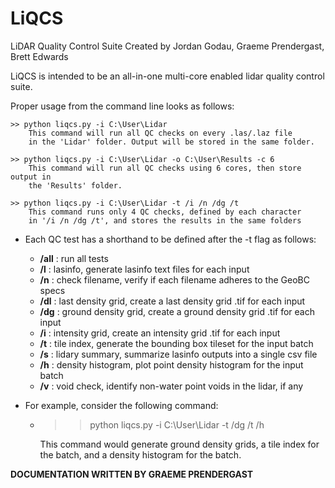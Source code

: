 # LiQCS
LiDAR Quality Control Suite
Created by Jordan Godau, Graeme Prendergast, Brett Edwards

LiQCS is intended to be an all-in-one multi-core enabled lidar quality control suite.

Proper usage from the command line looks as follows:
    
    >> python liqcs.py -i C:\User\Lidar 
        This command will run all QC checks on every .las/.laz file
        in the 'Lidar' folder. Output will be stored in the same folder.

    >> python liqcs.py -i C:\User\Lidar -o C:\User\Results -c 6
        This command will run all QC checks using 6 cores, then store output in
        the 'Results' folder.

    >> python liqcs.py -i C:\User\Lidar -t /i /n /dg /t
        This command runs only 4 QC checks, defined by each character
        in '/i /n /dg /t', and stores the results in the same folders

* Each QC test has a shorthand to be defined after the -t flag as follows:
    * **/all**    : run all tests
    * **/l**      : lasinfo, generate lasinfo text files for each input
    * **/n**      : check filename, verify if each filename adheres to the GeoBC specs
    * **/dl**     : last density grid, create a last density grid .tif for each input
    * **/dg**     : ground density grid, create a ground density grid .tif for each input
    * **/i**      : intensity grid, create an intensity grid .tif for each input
    * **/t**      : tile index, generate the bounding box tileset for the input batch
    * **/s**      : lidary summary, summarize lasinfo outputs into a single csv file
    * **/h**      : density histogram, plot point density histogram for the input batch
    * **/v**      : void check, identify non-water point voids in the lidar, if any

* For example, consider the following command:
    * >> python liqcs.py -i C:\User\Lidar -t /dg /t /h
      
        This command would generate ground density grids, a tile index for the batch,
        and a density histogram for the batch.
 
 
 
 
 
 
 
 
 
 
 
 
 
 
 
 
 
 
**DOCUMENTATION WRITTEN BY GRAEME PRENDERGAST**
